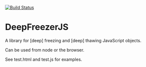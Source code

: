 [![Build Status](https://travis-ci.org/TOGoS/DeepFreezerJS.svg?branch=master)](https://travis-ci.org/TOGoS/DeepFreezerJS)

# DeepFreezerJS

A library for [deep] freezing and [deep] thawing JavaScript objects.

Can be used from node or the browser.

See test.html and test.js for examples.
